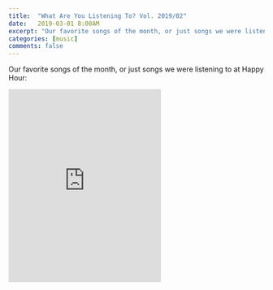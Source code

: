 ```yaml
---
title:  "What Are You Listening To? Vol. 2019/02"
date:   2019-03-01 8:00AM
excerpt: "Our favorite songs of the month, or just songs we were listening to at Happy Hour."
categories: [music]
comments: false
---
```


Our favorite songs of the month, or just songs we were listening to at Happy Hour:

<iframe src="https://open.spotify.com/embed/user/augustlights/playlist/30jP4YuY8I1PCXS8uHyuFQ" width="300" height="380" frameborder="0" allowtransparency="true" allow="encrypted-media"></iframe>